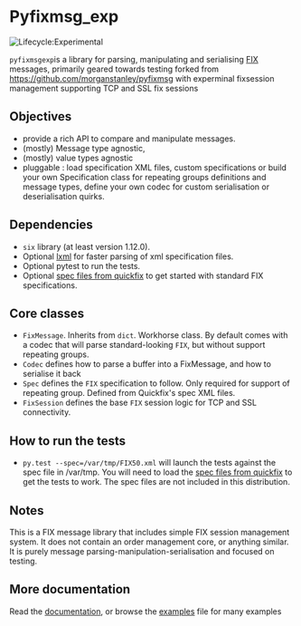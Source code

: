 Pyfixmsg_exp
========

![Lifecycle:Experimental](https://img.shields.io/badge/Lifecycle-Experimental-339999)

``pyfixmsgexp``is a library for parsing, manipulating and serialising [FIX](http://www.fixtradingcommunity.org)
messages, primarily geared towards testing forked from https://github.com/morganstanley/pyfixmsg with experminal fixsession management supporting TCP and SSL fix sessions

Objectives
-----------
 * provide a rich API to compare and manipulate messages. 
 * (mostly) Message type agnostic,
 * (mostly) value types agnostic
 * pluggable : load specification XML files, custom specifications or build your own Specification class for repeating
 groups definitions and message types, define your own codec for custom serialisation or deserialisation quirks.


Dependencies
------------
 * ``six`` library (at least version 1.12.0).
 * Optional [lxml](http://lxml.de) for faster parsing of xml specification files.
 * Optional pytest to run the tests.
 * Optional [spec files from quickfix](https://github.com/quickfix/quickfix/tree/master/spec) to get started with 
 standard FIX specifications.
 
 
Core classes
------------
 * `FixMessage`. Inherits from ``dict``. Workhorse class. By default comes with a codec that will parse standard-looking
 ``FIX``, but without support repeating groups.
 * `Codec` defines how to parse a buffer into a FixMessage, and how to serialise it back
 * `Spec` defines the ``FIX`` specification to follow. Only required for support of repeating group. Defined from 
 Quickfix's spec XML files.
 * `FixSession` defines the base ``FIX`` session logic for TCP and SSL connectivity.
 

How to run the tests
--------------------
 * ``py.test --spec=/var/tmp/FIX50.xml`` will launch the tests against the spec file in /var/tmp. You will need to load
 the [spec files from quickfix](https://github.com/quickfix/quickfix/tree/master/spec) to get the tests to work. 
 The spec files are not included in this distribution.


Notes
-----
This is  a FIX message library that includes simple  FIX session management system.  It does not contain an order management 
core, or anything similar. It is purely message parsing-manipulation-serialisation and focused on testing. 

More documentation
------------------
Read the [documentation](http://pyfixmsg.readthedocs.io/), or browse the [examples](examples/pyfixmsg_example.py) file for 
many examples

 
